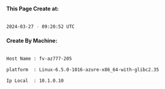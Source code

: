 
   
#### This Page Create at:

```bash

2024-03-27 - 09:20:52 UTC

```

#### Create By Machine:

```bash

Host Name : fv-az777-205

platform  : Linux-6.5.0-1016-azure-x86_64-with-glibc2.35

Ip Local  : 10.1.0.10

```

